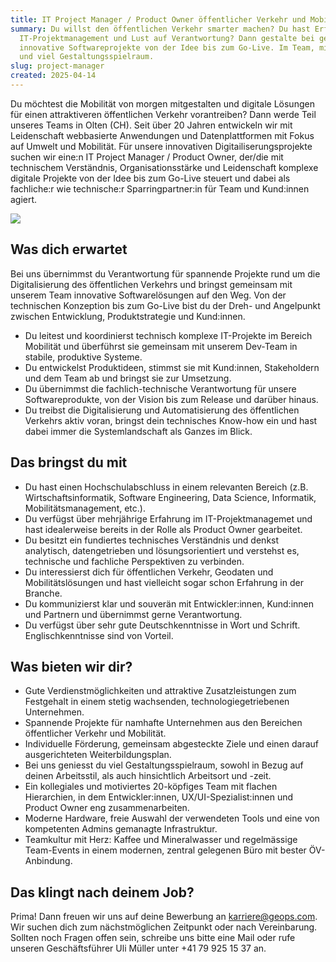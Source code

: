 ```yaml
---
title: IT Project Manager / Product Owner öffentlicher Verkehr und Mobilität 80-100%
summary: Du willst den öffentlichen Verkehr smarter machen? Du hast Erfahrung im
  IT-Projektmanagement und Lust auf Verantwortung? Dann gestalte bei geOps
  innovative Softwareprojekte von der Idee bis zum Go-Live. Im Team, mit Sinn
  und viel Gestaltungsspielraum.
slug: project-manager
created: 2025-04-14
---
```

Du möchtest die Mobilität von morgen mitgestalten und digitale Lösungen für einen attraktiveren öffentlichen Verkehr vorantreiben? Dann werde Teil unseres Teams in Olten (CH). Seit über 20 Jahren entwickeln wir mit Leidenschaft webbasierte Anwendungen und Datenplattformen mit Fokus auf Umwelt und Mobilität. Für unsere innovativen Digitailiserungsprojekte suchen wir eine:n IT Project Manager / Product Owner, der/die mit technischem Verständnis, Organisationsstärke und Leidenschaft komplexe digitale Projekte von der Idee bis zum Go-Live steuert und dabei als fachliche:r wie technische:r Sparringpartner:in für Team und Kund:innen agiert. 

![](/images/job/it-project-manager-product-owner-öffentlicher-verkehr-und-mobilität-80-100/project-manager_website.png)

## Was dich erwartet

Bei uns übernimmst du Verantwortung für spannende Projekte rund um die Digitalisierung des öffentlichen Verkehrs und bringst gemeinsam mit unserem Team innovative Softwarelösungen auf den Weg. Von der technischen Konzeption bis zum Go-Live bist du der Dreh- und Angelpunkt zwischen Entwicklung, Produktstrategie und Kund:innen.

* Du leitest und koordinierst technisch komplexe IT-Projekte im Bereich Mobilität und überführst sie gemeinsam mit unserem Dev-Team in stabile, produktive Systeme.
* Du entwickelst Produktideen, stimmst sie mit Kund:innen, Stakeholdern und dem Team ab und bringst sie zur Umsetzung.
* Du übernimmst die fachlich-technische Verantwortung für unsere Softwareprodukte, von der Vision bis zum Release und darüber hinaus.
* Du treibst die Digitalisierung und Automatisierung des öffentlichen Verkehrs aktiv voran, bringst dein technisches Know-how ein und hast dabei immer die Systemlandschaft als Ganzes im Blick. 

## Das bringst du mit

* Du hast einen Hochschulabschluss in einem relevanten Bereich (z.B. Wirtschaftsinformatik, Software Engineering, Data Science, Informatik, Mobilitätsmanagement, etc.).
* Du verfügst über mehrjährige Erfahrung im IT-Projektmanagemet und hast idealerweise bereits in der Rolle als Product Owner gearbeitet. 
* Du besitzt ein fundiertes technisches Verständnis und denkst analytisch, datengetrieben und lösungsorientiert und verstehst es, technische und fachliche Perspektiven zu verbinden. 
* Du interessierst dich für öffentlichen Verkehr, Geodaten und Mobilitätslösungen und hast vielleicht sogar schon Erfahrung in der Branche.
* Du kommunizierst klar und souverän mit Entwickler:innen, Kund:innen und Partnern und übernimmst gerne Verantwortung.
* Du verfügst über sehr gute Deutschkenntnisse in Wort und Schrift. Englischkenntnisse sind von Vorteil.

## Was bieten wir dir?

* Gute Verdienstmöglichkeiten und attraktive Zusatz­leistungen zum Festgehalt in einem stetig wachsenden, technologiegetriebenen Unternehmen.
* Spannende Projekte für namhafte Unternehmen aus den Bereichen öffentlicher Verkehr und Mobilität.
* Individuelle Förderung, gemeinsam abgesteckte Ziele und einen darauf ausgerichteten Weiterbildungsplan.
* Bei uns geniesst du viel Gestaltungsspielraum, sowohl in Bezug auf deinen Arbeitsstil, als auch hinsichtlich Arbeitsort und -zeit.
* Ein kollegiales und motiviertes 20-köpfiges Team mit flachen Hierarchien, in dem Entwickler:innen, UX/UI-Spezialist:innen und Product Owner eng zusammenarbeiten. 
* Moderne Hardware, freie Auswahl der verwendeten Tools und eine von kompetenten Admins gemanagte Infrastruktur.
* Teamkultur mit Herz: Kaffee und Mineralwasser und regelmässige Team-Events in einem modernen, zentral gelegenen Büro mit bester ÖV-Anbindung.

## Das klingt nach deinem Job?

Prima! Dann freuen wir uns auf deine Bewerbung an [karriere@geops.com](mailto:karriere@geops.com). Wir suchen dich zum nächstmöglichen Zeitpunkt oder nach Vereinbarung. Sollten noch Fragen offen sein, schreibe uns bitte eine Mail oder rufe unseren Geschäftsführer Uli Müller unter +41 79 925 15 37 an.